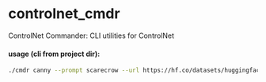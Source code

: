 # controlnet_cmdr
ControlNet Commander: CLI utilities for ControlNet

#### usage (cli from project dir):
```bash
./cmdr canny --prompt scarecrow --url https://hf.co/datasets/huggingface/documentation-images/resolve/main/diffusers/input_image_vermeer.png
```
